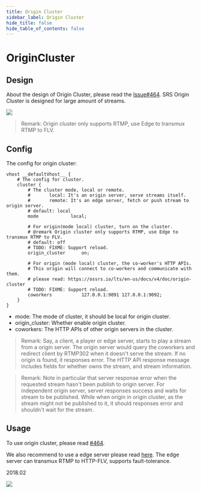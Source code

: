 ```yaml
---
title: Origin Cluster
sidebar_label: Origin Cluster
hide_title: false
hide_table_of_contents: false
---
```


# OriginCluster

## Design

About the design of Origin Cluster, please read the [Issue#464](https://github.com/ossrs/srs/issues/464#issuecomment-306082751).
SRS Origin Cluster is designed for large amount of streams.

![](/img/doc-advanced-guides-origin-cluster-001.png)

> Remark: Origin cluster only supports RTMP, use Edge to transmux RTMP to FLV.

## Config

The config for origin cluster:

```
vhost __defaultVhost__ {
    # The config for cluster.
    cluster {
        # The cluster mode, local or remote.
        #       local: It's an origin server, serve streams itself.
        #       remote: It's an edge server, fetch or push stream to origin server.
        # default: local
        mode            local;

        # For origin(mode local) cluster, turn on the cluster.
        # @remark Origin cluster only supports RTMP, use Edge to transmux RTMP to FLV.
        # default: off
        # TODO: FIXME: Support reload.
        origin_cluster      on;

        # For origin (mode local) cluster, the co-worker's HTTP APIs.
        # This origin will connect to co-workers and communicate with them.
        # please read: https://ossrs.io/lts/en-us/docs/v4/doc/origin-cluster
        # TODO: FIXME: Support reload.
        coworkers           127.0.0.1:9091 127.0.0.1:9092;
    }
}
```

* mode: The mode of cluster, it should be local for origin cluster.
* origin_cluster: Whether enable origin cluster.
* coworkers: The HTTP APIs of other origin servers in the cluster. 

> Remark: Say, a client, a player or edge server, starts to play a stream from a origin server. The origin server would query the coworkers and redirect client by RTMP302 when it doesn't serve the stream. If no origin is found, it responses error. The HTTP API response message includes fields for whether owns the stream, and stream information. 

> Remark: Note in particular that server response error when the requested stream hasn't been publish to origin server. For independent origin server, server responses success and waits for stream to be published. While when origin in origin cluster, as the stream might not be published to it, it should responses error and shouldn't wait for the stream.

## Usage

To use origin cluster, please read [#464](https://github.com/ossrs/srs/issues/464#issuecomment-366169487).

We also recommend to use a edge server please read [here](https://github.com/ossrs/srs/issues/464#issuecomment-366169962). The edge server can transmux RTMP to HTTP-FLV, supports fault-tolerance.

2018.02

![](https://ossrs.net/gif/v1/sls.gif?site=ossrs.io&path=/lts/doc/en/v4/origin-cluster)


